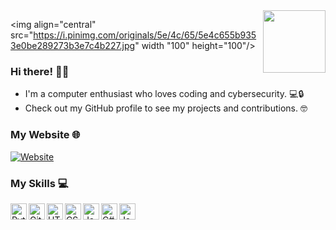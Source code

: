 <img align="right" src="https://upload.wikimedia.org/wikipedia/commons/c/c3/Flag_of_France.svg" width="100" height="100">

<img align="central" src="https://i.pinimg.com/originals/5e/4c/65/5e4c655b9353e0be289273b3e7c4b227.jpg" width "100" height="100"/>
### Hi there! 🙋‍♂️ 
- I'm a computer enthusiast who loves coding and cybersecurity. 💻🔒 
- Check out my GitHub profile to see my projects and contributions. 🤓

### My Website 🌐
[![Website](https://img.shields.io/website?label=monsieur-boiboi.github.io&style=for-the-badge&url=https%3A%2F%2Fmonsieur-boiboi.github.io)](https://monsieur-boiboi.github.io/)
### My Skills 💻
<img align="left" alt="Python" width="26px" src="https://upload.wikimedia.org/wikipedia/commons/c/c3/Python-logo-notext.svg" />
<img align="left" alt="GitHub" width="26px" src="https://upload.wikimedia.org/wikipedia/commons/9/91/Octicons-mark-github.svg" />
<img align="left" alt="HTML5" width="26px" src="https://upload.wikimedia.org/wikipedia/commons/6/61/HTML5_logo_and_wordmark.svg" />
<img align="left" alt="CSS3" width="26px" src="https://upload.wikimedia.org/wikipedia/commons/d/d5/CSS3_logo_and_wordmark.svg" />
<img align="left" alt="JavaScript" width="26px" src="https://upload.wikimedia.org/wikipedia/commons/9/99/Unofficial_JavaScript_logo_2.svg" />
<img align="left" alt="C#" width="26px" src="https://upload.wikimedia.org/wikipedia/commons/0/0d/C_Sharp_wordmark.svg" />
<img align="left" alt="Java" width="26px" src="https://upload.wikimedia.org/wikipedia/fr/thumb/2/2e/Java_Logo.svg/131px-Java_Logo.svg.png" />
